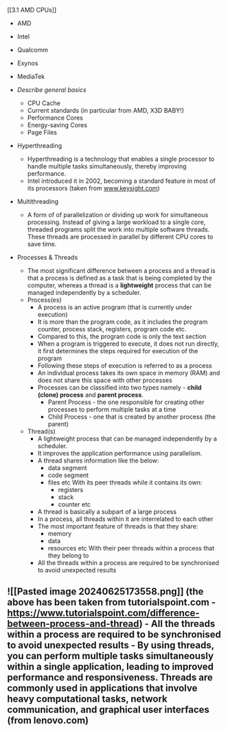 [[3.1 AMD CPUs]]

- AMD
- Intel
- Qualcomm
- Exynos
- MediaTek


- *Describe general basics*
	- CPU Cache
	- Current standards (in particular from AMD, X3D BABY!)
	- Performance Cores
	- Energy-saving Cores
	- Page Files
	

- Hyperthreading
	- Hyperthreading is a technology that enables a single processor to handle multiple tasks simultaneously, thereby improving performance.
	- Intel introduced it in 2002, becoming a standard feature in most of its processors
	(taken from www.keysight.com)
- Multithreading
	- A form of of parallelization or dividing up work for simultaneous processing. Instead of giving a large workload to a single core, threaded programs split the work into multiple software threads. These threads are processed in parallel by different CPU cores to save time. 
- Processes & Threads
	- The most significant difference between a process and a thread is that a process is defined as a task that is being completed by the computer, whereas a thread is a **lightweight** process that can be managed independently by a scheduler. 
	- Process(es)
		- A process is an active program (that is currently under execution)
		- It is more than the program code, as it includes the program counter, process stack, registers, program code etc. 
		- Compared to this, the program code is only the text section
		- When a program is triggered to execute, it does not run directly, it first determines the steps required for execution of the program
		- Following these steps of execution is referred to as a process
		- An individual process takes its own space in memory (RAM) and does not share this space with other processes 
		- Processes can be classified into two types namely - **child (clone) process** and **parent process**. 
			- Parent Process - the one responsible for creating other processes to perform multiple tasks at a time
			- Child Process - one that is created by another process (the parent)
	- Thread(s)
		- A lightweight process that can be managed independently by a scheduler. 
		- It improves the application performance using parallelism.
		- A thread shares information like the below:
			- data segment
			- code segment
			- files etc
		  With its peer threads while it contains its own:
			  - registers
			  - stack
			  - counter etc
		- A thread is basically a subpart of a large process
		- In a process, all threads within it are interrelated to each other
		- The most important feature of threads is that they share:
			- memory
			- data
			- resources etc
		  With their peer threads within a process that they belong to
		- All the threads within a process are required to be synchronised to avoid unexpected results

![[Pasted image 20240625173558.png]]
 (the above has been taken from tutorialspoint.com - https://www.tutorialspoint.com/difference-between-process-and-thread)
		  - All the threads within a process are required to be synchronised to avoid unexpected results
		  - By using threads, you can perform multiple tasks simultaneously within a single application, leading to improved performance and responsiveness. Threads are commonly used in applications that involve heavy computational tasks, network communication, and graphical user interfaces (from lenovo.com)
- 